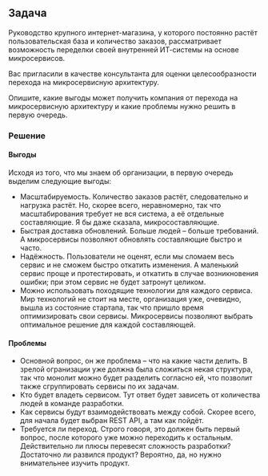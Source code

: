 ## Задача

Руководство крупного интернет-магазина, у которого постоянно растёт пользовательская база и количество заказов, рассматривает возможность переделки своей внутренней ИТ-системы на основе микросервисов. 

Вас пригласили в качестве консультанта для оценки целесообразности перехода на микросервисную архитектуру. 

Опишите, какие выгоды может получить компания от перехода на микросервисную архитектуру и какие проблемы нужно решить в первую очередь.

### Решение

#### Выгоды

Исходя из того, что мы знаем об организации, в первую очередь выделим следующие выгоды:
* Масштабируемость. Количество заказов растёт, следовательно и нагрузка растёт. Но, скорее всего, неравномерно, так что масштабирования требует не вся система, а её отдельные составляющие. Я бы даже сказала, микросоставляющие.
* Быстрая доставка обновлений. Больше людей – больше требований. А микросервисы позволяют обновлять составляющие быстро и часто.
* Надёжность. Пользователи не оценят, если мы сломаем весь сервис и не сможем быстро откатить изменения. А маленький сервис проще и протестировать, и откатить в случае возникновения ошибки; при этом сервис не будет затронут целиком.
* Можно использовать походящие технологии для каждого сервиса. Мир технологий не стоит на месте, организация уже, очевидно, вышла из состояние стартапа, так что пришло время оптимизировать свои сервисы. Микросервисы позволяют выбрать оптимальное решение для каждой составляющей.

#### Проблемы

* Основной вопрос, он же проблема – что на какие части делить. В зрелой огранизации уже должна была сложиться некая структура, так что монолит можно будет разделить согласно ей, что позволит также сгруппировать сервисы по их задачам.
* Кто будет владеть сервисом. Тут ответ будет зависеть от количества людей в команде разработки.
* Как сервисы будут взаимодействовать между собой. Скорее всего, для начала будет выбран REST API, а там как пойдёт.
* Требуется ли переход. Строго говоря, это должен быть первый вопрос, после которого уже можно переходить к остальным. Действительно ли плюсы перевесят сложность разработки? Достаточно ли развился продукт? Вероятно, да, но нужно внимательнее изучить продукт. 
